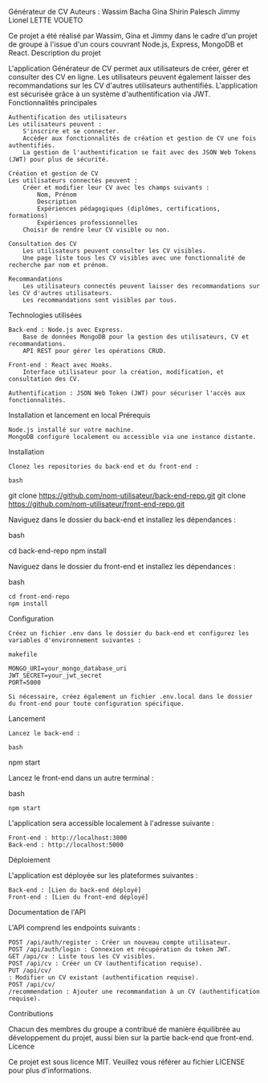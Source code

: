 Générateur de CV
Auteurs :
Wassim Bacha
Gina Shirin Palesch
Jimmy Lionel LETTE VOUETO

Ce projet a été réalisé par Wassim, Gina et Jimmy dans le cadre d'un projet de groupe à l'issue d'un cours couvrant Node.js, Express, MongoDB et React.
Description du projet

L'application Générateur de CV permet aux utilisateurs de créer, gérer et consulter des CV en ligne. Les utilisateurs peuvent également laisser des recommandations sur les CV d'autres utilisateurs authentifiés. L'application est sécurisée grâce à un système d'authentification via JWT.
Fonctionnalités principales

    Authentification des utilisateurs
    Les utilisateurs peuvent :
        S'inscrire et se connecter.
        Accéder aux fonctionnalités de création et gestion de CV une fois authentifiés.
        La gestion de l'authentification se fait avec des JSON Web Tokens (JWT) pour plus de sécurité.

    Création et gestion de CV
    Les utilisateurs connectés peuvent :
        Créer et modifier leur CV avec les champs suivants :
            Nom, Prénom
            Description
            Expériences pédagogiques (diplômes, certifications, formations)
            Expériences professionnelles
        Choisir de rendre leur CV visible ou non.

    Consultation des CV
        Les utilisateurs peuvent consulter les CV visibles.
        Une page liste tous les CV visibles avec une fonctionnalité de recherche par nom et prénom.

    Recommandations
        Les utilisateurs connectés peuvent laisser des recommandations sur les CV d'autres utilisateurs.
        Les recommandations sont visibles par tous.

Technologies utilisées

    Back-end : Node.js avec Express.
        Base de données MongoDB pour la gestion des utilisateurs, CV et recommandations.
        API REST pour gérer les opérations CRUD.

    Front-end : React avec Hooks.
        Interface utilisateur pour la création, modification, et consultation des CV.

    Authentification : JSON Web Token (JWT) pour sécuriser l'accès aux fonctionnalités.

Installation et lancement en local
Prérequis

    Node.js installé sur votre machine.
    MongoDB configuré localement ou accessible via une instance distante.

Installation

    Clonez les repositories du back-end et du front-end :

    bash

git clone https://github.com/nom-utilisateur/back-end-repo.git
git clone https://github.com/nom-utilisateur/front-end-repo.git

Naviguez dans le dossier du back-end et installez les dépendances :

bash

cd back-end-repo
npm install

Naviguez dans le dossier du front-end et installez les dépendances :

bash

    cd front-end-repo
    npm install

Configuration

    Créez un fichier .env dans le dossier du back-end et configurez les variables d'environnement suivantes :

    makefile

    MONGO_URI=your_mongo_database_uri
    JWT_SECRET=your_jwt_secret
    PORT=5000

    Si nécessaire, créez également un fichier .env.local dans le dossier du front-end pour toute configuration spécifique.

Lancement

    Lancez le back-end :

    bash

npm start

Lancez le front-end dans un autre terminal :

bash

    npm start

L'application sera accessible localement à l'adresse suivante :

    Front-end : http://localhost:3000
    Back-end : http://localhost:5000

Déploiement

L'application est déployée sur les plateformes suivantes :

    Back-end : [Lien du back-end déployé]
    Front-end : [Lien du front-end déployé]

Documentation de l'API

L'API comprend les endpoints suivants :

    POST /api/auth/register : Créer un nouveau compte utilisateur.
    POST /api/auth/login : Connexion et récupération du token JWT.
    GET /api/cv : Liste tous les CV visibles.
    POST /api/cv : Créer un CV (authentification requise).
    PUT /api/cv/
    : Modifier un CV existant (authentification requise).
    POST /api/cv/
    /recommendation : Ajouter une recommandation à un CV (authentification requise).

Contributions

Chacun des membres du groupe a contribué de manière équilibrée au développement du projet, aussi bien sur la partie back-end que front-end.
Licence

Ce projet est sous licence MIT. Veuillez vous référer au fichier LICENSE pour plus d'informations.
